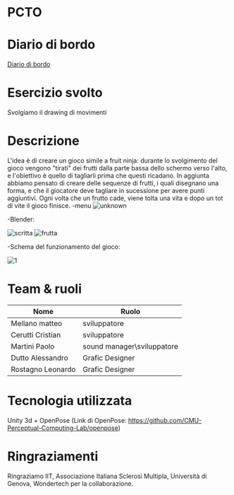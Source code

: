 # PCTO
# Diario di bordo
[Diario di bordo](https://docs.google.com/spreadsheets/d/1OcYfrz8PIUcSU1602_5lVF-SGVHHAAndlfkO4M-h-Z4/edit#gid=0)

# Esercizio svolto
Svolgiamo il drawing di movimenti 

# Descrizione
L'idea è di creare un gioco simile a fruit ninja: durante lo svolgimento del gioco vengono "tirati" dei frutti dalla parte bassa dello schermo verso l'alto, e l'obiettivo è quello di tagliarli prima che questi ricadano. In aggiunta abbiamo pensato di creare delle sequenze di frutti, i quali disegnano una forma, e che il giocatore deve tagliare in sucessione per avere punti aggiuntivi. Ogni volta che un frutto cade, viene tolta una vita e dopo un tot di vite il gioco finisce.
-menu
![unknown](https://user-images.githubusercontent.com/71812497/110095849-a1092280-7d9d-11eb-9402-6ab0e60e1fde.png)

 -Blender:
  
  ![scritta](https://user-images.githubusercontent.com/71831228/110099325-7751fa80-7da1-11eb-8dac-82da68d5d77c.png)
  ![frutta](https://user-images.githubusercontent.com/71831228/110099583-c1d37700-7da1-11eb-9645-e105a4d768d2.png)
  
-Schema del funzionamento del gioco:

![1](https://user-images.githubusercontent.com/71812497/110096314-1543c600-7d9e-11eb-96cb-1b0681479530.PNG)

# Team & ruoli
  Nome           | Ruolo       
  ---------------|--------------------------------------------------------
Mellano matteo   | sviluppatore
Cerutti Cristian | sviluppatore
Martini Paolo    | sound manager\sviluppatore
Dutto Alessandro | Grafic Designer
Rostagno Leonardo| Grafic Designer

# Tecnologia utilizzata
Unity 3d + OpenPose (Link di OpenPose: https://github.com/CMU-Perceptual-Computing-Lab/openpose)

# Ringraziamenti
 Ringraziamo IIT, Associazione Italiana Sclerosi Multipla, Università di Genova, Wondertech per la collaborazione.
 
